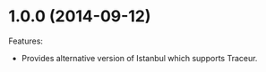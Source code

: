 # 1.0.0 (2014-09-12)

Features:

* Provides alternative version of Istanbul which supports Traceur.
